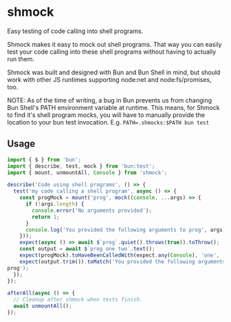 # shmock
Easy testing of code calling into shell programs.

Shmock makes it easy to mock out shell programs. That way you can easily test
your code calling into these shell programs without having to actually run them.

Shmock was built and designed with Bun and Bun Shell in mind, but should work
with other JS runtimes supporting node:net and node:fs/promises, too.

NOTE: As of the time of writing, a bug in Bun prevents us from changing Bun
Shell's PATH environment variable at runtime. This means, for Shmock to find
it's shell program mocks, you will have to manually provide the location to your
bun test invocation. E.g. `PATH=.shmocks:$PATH bun test`

## Usage

```javascript
import { $ } from 'bun';
import { describe, test, mock } from 'bun:test';
import { mount, unmountAll, Console } from 'shmock';

describe('Code using shell programs', () => {
  test('my code calling a shell program', async () => {
    const progMock = mount('prog', mock((console, ...args) => {
      if (!args.length) {
        console.error('No arguments provided');
        return 1;
      }
      console.log('You provided the following arguments to prog', args);
    }));
    expect(async () => await $`prog`.quiet().throws(true)).toThrow();
    const output = await $`prog one two`.text();
    expect(progMock).toHaveBeenCalledWith(expect.any(Console), 'one', 'two');
    expect(output.trim()).toMatch('You provided the following arguments to
prog');
  });
});

afterAll(async () => {
  // Cleanup after shmock when tests finish.
  await unmountAll();
});
```

